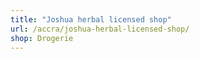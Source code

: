 ```yaml
---
title: "Joshua herbal licensed shop"
url: /accra/joshua-herbal-licensed-shop/
shop: Drogerie
---
```

